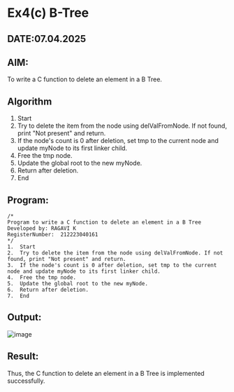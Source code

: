 # Ex4(c) B-Tree
## DATE:07.04.2025
## AIM:
To write a C function to delete an element in a B Tree.
## Algorithm
1.	Start
2.	Try to delete the item from the node using delValFromNode. If not found, print "Not present" and return.
3.	If the node's count is 0 after deletion, set tmp to the current node and update myNode to its first linker child.
4.	Free the tmp node.
5.	Update the global root to the new myNode.
6.	Return after deletion.
7.	End
 

## Program:
```
/*
Program to write a C function to delete an element in a B Tree
Developed by: RAGAVI K
RegisterNumber:  212223040161
*/
1.	Start
2.	Try to delete the item from the node using delValFromNode. If not found, print "Not present" and return.
3.	If the node's count is 0 after deletion, set tmp to the current node and update myNode to its first linker child.
4.	Free the tmp node.
5.	Update the global root to the new myNode.
6.	Return after deletion.
7.	End

```

## Output:
![image](https://github.com/user-attachments/assets/d5182506-f36d-45e0-a535-8b0531bd3bbc)



## Result:
Thus, the C function to delete an element in a B Tree is implemented successfully.
